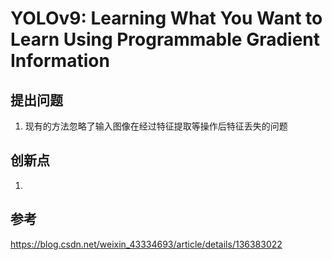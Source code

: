 # YOLOv9: Learning What You Want to Learn Using Programmable Gradient Information

## 提出问题

1. 现有的方法忽略了输入图像在经过特征提取等操作后特征丢失的问题

## 创新点

1. 

## 参考

https://blog.csdn.net/weixin_43334693/article/details/136383022